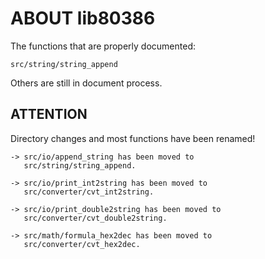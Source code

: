 # ABOUT lib80386

The functions that are properly documented:

    src/string/string_append

Others are still in document process.

## ATTENTION

Directory changes and most functions have been renamed!

    -> src/io/append_string has been moved to
       src/string/string_append.

    -> src/io/print_int2string has been moved to
       src/converter/cvt_int2string.

    -> src/io/print_double2string has been moved to
       src/converter/cvt_double2string.

    -> src/math/formula_hex2dec has been moved to
       src/converter/cvt_hex2dec.
